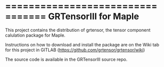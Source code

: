 =================================
GRTensorIII for Maple
=================================

This project contains the distribution of grtensor, the 
tensor component calulation package for Maple.

Instructions on how to download and install the package are
on the Wiki tab for this project in GITLAB 
(https://github.com/grtensor/grtensor/wiki)

The source code is available in the GRTensorIII source repo. 
 
